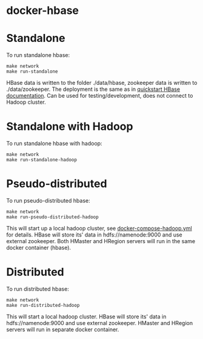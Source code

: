 # docker-hbase

# Standalone
To run standalone hbase:
```
make network
make run-standalone
```
HBase data is written to the folder ./data/hbase, zookeeper data is written to ./data/zookeeper. The deployment is the same as in [quickstart HBase documentation](https://hbase.apache.org/book.html#quickstart).
Can be used for testing/development, does not connect to Hadoop cluster.

# Standalone with Hadoop
To run standalone hbase with hadoop:
```
make network
make run-standalone-hadoop
```

# Pseudo-distributed
To run pseudo-distributed hbase:
```
make network
make run-pseudo-distributed-hadoop
```
This will start up a local hadoop cluster, see [docker-compose-hadoop.yml](./docker-compose-hadoop.yml) for details.
HBase will store its' data in hdfs://namenode:9000 and use external zookeeper.
Both HMaster and HRegion servers will run in the same docker container (hbase).

# Distributed
To run distributed hbase:
```
make network
make run-distributed-hadoop
```
This will start a local hadoop cluster.
HBase will store its' data in hdfs://namenode:9000 and use external zookeeper.
HMaster and HRegion servers will run in separate docker container.
